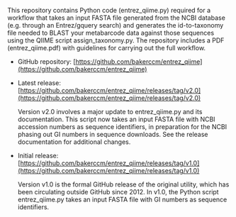 This repository contains Python code (entrez_qiime.py) required for a workflow that takes an input FASTA file generated from the NCBI database (e.g. through an Entrez/gquery search) and generates the id-to-taxonomy file needed to BLAST your metabarcode data against those sequences using the QIIME script assign_taxonomy.py. The repository includes a PDF (entrez_qiime.pdf) with guidelines for carrying out the full workflow.

- GitHub repository: [https://github.com/bakerccm/entrez_qiime](https://github.com/bakerccm/entrez_qiime)

- Latest release: [https://github.com/bakerccm/entrez_qiime/releases/tag/v2.0](https://github.com/bakerccm/entrez_qiime/releases/tag/v2.0)

    Version v2.0 involves a major update to entrez_qiime.py and its documentation. This script now takes an input FASTA file with NCBI accession numbers as sequence identifiers, in preparation for the NCBI phasing out GI numbers in sequence downloads. See the release documentation for additional changes.

- Initial release: [https://github.com/bakerccm/entrez_qiime/releases/tag/v1.0](https://github.com/bakerccm/entrez_qiime/releases/tag/v1.0)

    Version v1.0 is the formal GitHub release of the original utility, which has been circulating outside GitHub since 2012. In v1.0, the Python script entrez_qiime.py takes an input FASTA file with GI numbers as sequence identifiers.
